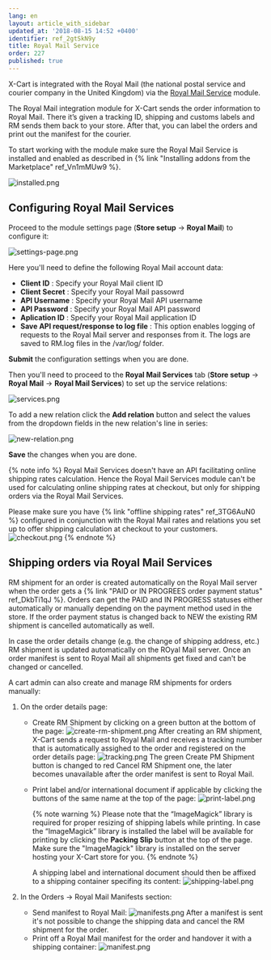 ```yaml
---
lang: en
layout: article_with_sidebar
updated_at: '2018-08-15 14:52 +0400'
identifier: ref_2gtSkN9y
title: Royal Mail Service
order: 227
published: true
---
```

X-Cart is integrated with the Royal Mail (the national postal service and courier company in the United Kingdom) via the [Royal Mail Service](https://market.x-cart.com/addons/royal-mail-service.html "Royal Mail Service") module.

The Royal Mail integration module for X-Cart sends the order information to Royal Mail. There it’s given a tracking ID, shipping and customs labels and RM sends them back to your store. After that, you can label the orders and print out the manifest for the courier.

To start working with the module make sure the Royal Mail Service is installed and enabled as described in {% link "Installing addons from the Marketplace" ref_Vn1mMUw9 %}.

![installed.png]({{site.baseurl}}/attachments/ref_2gtSkN9y/installed.png)

## Configuring Royal Mail Services

Proceed to the module settings page (**Store setup** -> **Royal Mail**) to configure it:

![settings-page.png]({{site.baseurl}}/attachments/ref_2gtSkN9y/settings-page.png)

Here you'll need to define the following Royal Mail account data:
* **Client ID** : Specify your Royal Mail client ID
* **Client Secret** : Specify your Royal Mail passowrd
* **API Username** : Specify your Royal Mail API username
* **API Password** : Specify your Royal Mail API password
* **Aplication ID** : Specify your Royal Mail application ID
* **Save API request/response to log file** :  This option enables logging of requests to the Royal Mail server and responses from it. The logs are saved to RM.log files in the <X-Cart>/var/log/ folder. 

**Submit** the configuration settings when you are done. 

Then you'll need to proceed to the **Royal Mail Services** tab (**Store setup** -> **Royal Mail** -> **Royal Mail Services**) to set up the service relations:

![services.png]({{site.baseurl}}/attachments/ref_2gtSkN9y/services.png)

To add a new relation click the **Add relation** button and select the values from the dropdown fields in the new relation's line in series:

![new-relation.png]({{site.baseurl}}/attachments/ref_2gtSkN9y/new-relation.png)

**Save** the changes when you are done.

{% note info %}
Royal Mail Services doesn't have an API facilitating online shipping rates calculation. Hence the Royal Mail Services module can't be used for calculating online shipping rates at checkout, but only for shipping orders via the Royal Mail Services. 

Please make sure you have {% link "offline shipping rates" ref_3TG6AuN0 %} configured in conjunction with the Royal Mail rates and relations you set up to offer shipping calculation at checkout to your customers.
![checkout.png]({{site.baseurl}}/attachments/ref_2gtSkN9y/checkout.png)
{% endnote %}

## Shipping orders via Royal Mail Services

RM shipment for an order is created automatically on the Royal Mail server when the order gets a {% link "PAID or IN PROGREES order payment status" ref_DkbTi1qJ %}. Orders can get the PAID and IN PROGRESS statuses either automatically or manually depending on the payment method used in the store. If the order payment status is changed back to NEW the existing RM shipment is cancelled automatically as well.

In case the order details change (e.g. the change of shipping address, etc.) RM shipment is updated automatically on the ROyal Mail server. Once an order manifest is sent to Royal Mail all shipments get fixed and can't be changed or cancelled.

A cart admin can also create and manage RM shipments for orders manually:

1. On the order details page:
   * Create RM Shipment by clicking on a green button at the bottom of the page:
     ![create-rm-shipment.png]({{site.baseurl}}/attachments/ref_2gtSkN9y/create-rm-shipment.png)
     After creating an RM shipment, X-Cart sends a request to Royal Mail and receives a tracking number that is automatically assighed to the order and registered on the order details page:
     ![tracking.png]({{site.baseurl}}/attachments/ref_2gtSkN9y/tracking.png)
     The green Create PM Shipment button is changed to red Cancel RM Shipment one, the later becomes unavailable after the order manifest is sent to Royal Mail.
   * Print label and/or international document if applicable by clicking the buttons of the same name at the top of the page:
     ![print-label.png]({{site.baseurl}}/attachments/ref_2gtSkN9y/print-label.png)
     
     {% note warning %}
     Please note that the “ImageMagick” library is required for proper resizing of shipping labels while printing. In case the “ImageMagick” library is installed the label will be available for printing by clicking the **Packing Slip** button at the top of the page.
     Make sure the "ImageMagick" library is installed on the server hosting your X-Cart store for you.
     {% endnote %}

     A shipping label and international document should then be affixed to a shipping container specifing its content:
     ![shipping-label.png]({{site.baseurl}}/attachments/ref_2gtSkN9y/shipping-label.png)

   
2. In the Orders -> Royal Mail Manifests section:
   * Send manifest to Royal Mail:
     ![manifests.png]({{site.baseurl}}/attachments/ref_2gtSkN9y/manifests.png)
     After a manifest is sent it's not possible to change the shipping data and cancel the RM shipment for the order.
   * Print off a Royal Mail manifest for the order and handover it with a shipping container:
     ![manifest.png]({{site.baseurl}}/attachments/ref_2gtSkN9y/manifest.png)
